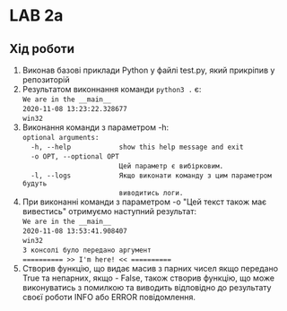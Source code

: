 # LAB 2a

## Хід роботи
1. Виконав базові приклади Python у файлі test.py, який прикріпив у репозиторій
2. Результатом виконнання команди `python3 .` є:<br/>
`We are in the __main__`<br/>
`2020-11-08 13:23:22.328677`<br/>
`win32`<br/>
3. Виконання команди з параметром -h:<br/>
`optional arguments:`<br/>
`  -h, --help            show this help message and exit`<br/>
`  -o OPT, --optional OPT`<br/>
`                        Цей параметр є вибірковим.`<br/>
`  -l, --logs            Якщо виконати команду з цим параметром будуть`<br/>
`                        виводитись логи.`<br/>
4. При виконанні команди з параметром -o "Цей текст також має вивестись" отримуємо наступний результат:<br/>
`We are in the __main__`<br/>
`2020-11-08 13:53:41.908407`<br/>
`win32`<br/>
`З консолі було передано аргумент`<br/>
 `========== >> I'm here! << ==========`<br/>
5. Створив функцію, що видає масив з парних чисел якщо передано True та непарних, якщо - False, також створив функцію, що може виконуватись з помилкою та виводить відповідно до результату своєї роботи INFO або ERROR повідомлення.
